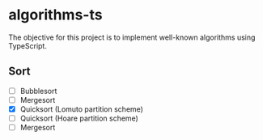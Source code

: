 # algorithms-ts

The objective for this project is to implement well-known algorithms using TypeScript.

## Sort

- [ ] Bubblesort
- [ ] Mergesort
- [X] Quicksort (Lomuto partition scheme)
- [ ] Quicksort (Hoare partition scheme)
- [ ] Mergesort
